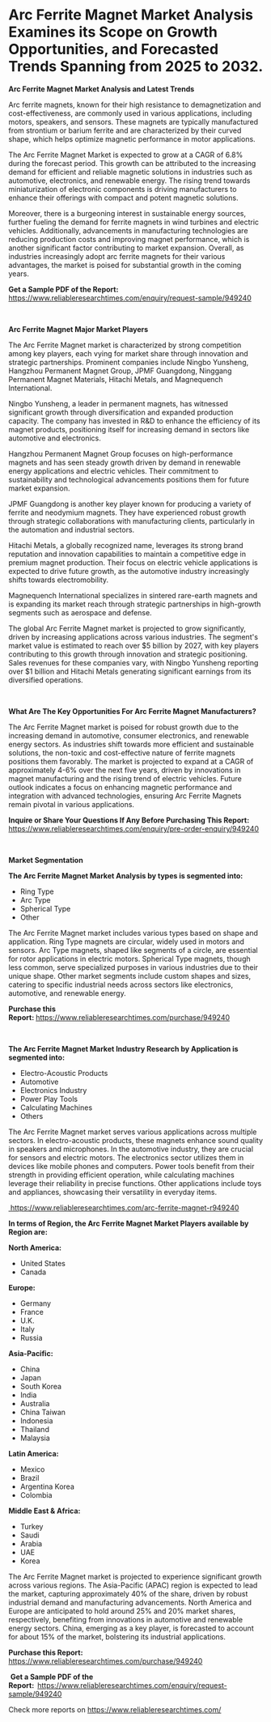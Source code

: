 <p><h1>Arc Ferrite Magnet Market Analysis Examines its Scope on Growth Opportunities, and Forecasted Trends Spanning from 2025 to 2032.</h1></p><p><strong>Arc Ferrite Magnet Market Analysis and Latest Trends</strong></p>
<p><p>Arc ferrite magnets, known for their high resistance to demagnetization and cost-effectiveness, are commonly used in various applications, including motors, speakers, and sensors. These magnets are typically manufactured from strontium or barium ferrite and are characterized by their curved shape, which helps optimize magnetic performance in motor applications. </p><p>The Arc Ferrite Magnet Market is expected to grow at a CAGR of 6.8% during the forecast period. This growth can be attributed to the increasing demand for efficient and reliable magnetic solutions in industries such as automotive, electronics, and renewable energy. The rising trend towards miniaturization of electronic components is driving manufacturers to enhance their offerings with compact and potent magnetic solutions.</p><p>Moreover, there is a burgeoning interest in sustainable energy sources, further fueling the demand for ferrite magnets in wind turbines and electric vehicles. Additionally, advancements in manufacturing technologies are reducing production costs and improving magnet performance, which is another significant factor contributing to market expansion. Overall, as industries increasingly adopt arc ferrite magnets for their various advantages, the market is poised for substantial growth in the coming years.</p></p>
<p><strong>Get a Sample PDF of the Report:&nbsp;</strong> <a href="https://www.reliableresearchtimes.com/enquiry/request-sample/949240?utm_campaign=2206&utm_medium=2&utm_source=Github&utm_content=ia&utm_term=30012025&utm_id=arc-ferrite-magnet">https://www.reliableresearchtimes.com/enquiry/request-sample/949240</a></p>
<p>&nbsp;</p>
<p><strong>Arc Ferrite Magnet Major Market Players</strong></p>
<p><p>The Arc Ferrite Magnet market is characterized by strong competition among key players, each vying for market share through innovation and strategic partnerships. Prominent companies include Ningbo Yunsheng, Hangzhou Permanent Magnet Group, JPMF Guangdong, Ninggang Permanent Magnet Materials, Hitachi Metals, and Magnequench International.</p><p>Ningbo Yunsheng, a leader in permanent magnets, has witnessed significant growth through diversification and expanded production capacity. The company has invested in R&D to enhance the efficiency of its magnet products, positioning itself for increasing demand in sectors like automotive and electronics. </p><p>Hangzhou Permanent Magnet Group focuses on high-performance magnets and has seen steady growth driven by demand in renewable energy applications and electric vehicles. Their commitment to sustainability and technological advancements positions them for future market expansion.</p><p>JPMF Guangdong is another key player known for producing a variety of ferrite and neodymium magnets. They have experienced robust growth through strategic collaborations with manufacturing clients, particularly in the automation and industrial sectors.</p><p>Hitachi Metals, a globally recognized name, leverages its strong brand reputation and innovation capabilities to maintain a competitive edge in premium magnet production. Their focus on electric vehicle applications is expected to drive future growth, as the automotive industry increasingly shifts towards electromobility.</p><p>Magnequench International specializes in sintered rare-earth magnets and is expanding its market reach through strategic partnerships in high-growth segments such as aerospace and defense.</p><p>The global Arc Ferrite Magnet market is projected to grow significantly, driven by increasing applications across various industries. The segment's market value is estimated to reach over $5 billion by 2027, with key players contributing to this growth through innovation and strategic positioning. Sales revenues for these companies vary, with Ningbo Yunsheng reporting over $1 billion and Hitachi Metals generating significant earnings from its diversified operations.</p></p>
<p>&nbsp;</p>
<p><strong>What Are The Key Opportunities For Arc Ferrite Magnet Manufacturers?</strong></p>
<p><p>The Arc Ferrite Magnet market is poised for robust growth due to the increasing demand in automotive, consumer electronics, and renewable energy sectors. As industries shift towards more efficient and sustainable solutions, the non-toxic and cost-effective nature of ferrite magnets positions them favorably. The market is projected to expand at a CAGR of approximately 4-6% over the next five years, driven by innovations in magnet manufacturing and the rising trend of electric vehicles. Future outlook indicates a focus on enhancing magnetic performance and integration with advanced technologies, ensuring Arc Ferrite Magnets remain pivotal in various applications.</p></p>
<p><strong>Inquire or Share Your Questions If Any Before Purchasing This Report:</strong> <a href="https://www.reliableresearchtimes.com/enquiry/pre-order-enquiry/949240?utm_campaign=2206&utm_medium=2&utm_source=Github&utm_content=ia&utm_term=30012025&utm_id=arc-ferrite-magnet">https://www.reliableresearchtimes.com/enquiry/pre-order-enquiry/949240</a></p>
<p>&nbsp;</p>
<p><strong>Market Segmentation</strong></p>
<p><strong>The Arc Ferrite Magnet Market Analysis by types is segmented into:</strong></p>
<p><ul><li>Ring Type</li><li>Arc Type</li><li>Spherical Type</li><li>Other</li></ul></p>
<p><p>The Arc Ferrite Magnet market includes various types based on shape and application. Ring Type magnets are circular, widely used in motors and sensors. Arc Type magnets, shaped like segments of a circle, are essential for rotor applications in electric motors. Spherical Type magnets, though less common, serve specialized purposes in various industries due to their unique shape. Other market segments include custom shapes and sizes, catering to specific industrial needs across sectors like electronics, automotive, and renewable energy.</p></p>
<p><strong>Purchase this Report:&nbsp;</strong><a href="https://www.reliableresearchtimes.com/purchase/949240?utm_campaign=2206&utm_medium=2&utm_source=Github&utm_content=ia&utm_term=30012025&utm_id=arc-ferrite-magnet">https://www.reliableresearchtimes.com/purchase/949240</a></p>
<p>&nbsp;</p>
<p><strong>The Arc Ferrite Magnet Market Industry Research by Application is segmented into:</strong></p>
<p><ul><li>Electro-Acoustic Products</li><li>Automotive</li><li>Electronics Industry</li><li>Power Play Tools</li><li>Calculating Machines</li><li>Others</li></ul></p>
<p><p>The Arc Ferrite Magnet market serves various applications across multiple sectors. In electro-acoustic products, these magnets enhance sound quality in speakers and microphones. In the automotive industry, they are crucial for sensors and electric motors. The electronics sector utilizes them in devices like mobile phones and computers. Power tools benefit from their strength in providing efficient operation, while calculating machines leverage their reliability in precise functions. Other applications include toys and appliances, showcasing their versatility in everyday items.</p></p>
<p><a href="https://www.reliableresearchtimes.com/arc-ferrite-magnet-r949240?utm_campaign=2206&utm_medium=2&utm_source=Github&utm_content=ia&utm_term=30012025&utm_id=arc-ferrite-magnet">&nbsp;https://www.reliableresearchtimes.com/arc-ferrite-magnet-r949240</a></p>
<p><strong>In terms of Region, the Arc Ferrite Magnet Market Players available by Region are:</strong></p>
<p>
    <p> <strong> North America: </strong>
        <ul>
            <li>United States</li>
            <li>Canada</li>
        </ul>
        </p> 
    <p> <strong> Europe: </strong>
        <ul>
            <li>Germany</li>
            <li>France</li>
            <li>U.K.</li>
            <li>Italy</li>
            <li>Russia</li>
        </ul>
        </p> 
    <p> <strong> Asia-Pacific: </strong>
        <ul>
            <li>China</li>
            <li>Japan</li>
            <li>South Korea</li>
            <li>India</li>
            <li>Australia</li>
            <li>China Taiwan</li>
            <li>Indonesia</li>
            <li>Thailand</li>
            <li>Malaysia</li>
        </ul>
        </p> 
    <p> <strong> Latin America: </strong>
        <ul>
            <li>Mexico</li>
            <li>Brazil</li>
            <li>Argentina Korea</li>
            <li>Colombia</li>
        </ul>
        </p> 
    <p> <strong> Middle East & Africa: </strong>
        <ul>
            <li>Turkey</li>
            <li>Saudi</li>
            <li>Arabia</li>
            <li>UAE</li>
            <li>Korea</li>
        </ul>
    </p>
    </p>
<p><p>The Arc Ferrite Magnet market is projected to experience significant growth across various regions. The Asia-Pacific (APAC) region is expected to lead the market, capturing approximately 40% of the share, driven by robust industrial demand and manufacturing advancements. North America and Europe are anticipated to hold around 25% and 20% market shares, respectively, benefiting from innovations in automotive and renewable energy sectors. China, emerging as a key player, is forecasted to account for about 15% of the market, bolstering its industrial applications.</p></p>
<p><strong>Purchase this Report: </strong><a href="https://www.reliableresearchtimes.com/purchase/949240?utm_campaign=2206&utm_medium=2&utm_source=Github&utm_content=ia&utm_term=30012025&utm_id=arc-ferrite-magnet">https://www.reliableresearchtimes.com/purchase/949240</a></p>
<p>&nbsp;<strong>Get a Sample PDF of the Report:&nbsp;&nbsp;</strong><a href="https://www.reliableresearchtimes.com/enquiry/request-sample/949240?utm_campaign=2206&utm_medium=2&utm_source=Github&utm_content=ia&utm_term=30012025&utm_id=arc-ferrite-magnet">https://www.reliableresearchtimes.com/enquiry/request-sample/949240</a></p>
<p><strong></strong></p>
<p>Check more reports on <a href="https://www.reliableresearchtimes.com/?utm_campaign=2206&utm_medium=2&utm_source=Github&utm_content=ia&utm_term=30012025&utm_id=arc-ferrite-magnet">https://www.reliableresearchtimes.com/</a></p>